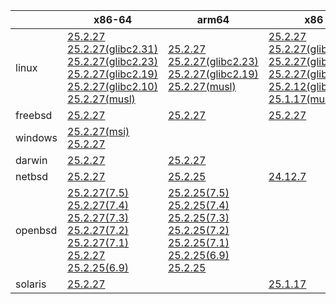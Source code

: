 ||x86-64|arm64|x86|ppc64le|armv7|armel|
| --- | --- | --- | --- | --- | --- | --- |
|linux|[25.2.27](https://github.com/roswell/sbcl_head/releases/download/25.2.27/sbcl-25.2.27-x86-64-linux-binary.tar.bz2)<br />[25.2.27(glibc2.31)](https://github.com/roswell/sbcl_head/releases/download/25.2.27/sbcl-25.2.27-x86-64-linux-glibc2.31-binary.tar.bz2)<br />[25.2.27(glibc2.23)](https://github.com/roswell/sbcl_head/releases/download/25.2.27/sbcl-25.2.27-x86-64-linux-glibc2.23-binary.tar.bz2)<br />[25.2.27(glibc2.19)](https://github.com/roswell/sbcl_head/releases/download/25.2.27/sbcl-25.2.27-x86-64-linux-glibc2.19-binary.tar.bz2)<br />[25.2.27(glibc2.10)](https://github.com/roswell/sbcl_head/releases/download/25.2.27/sbcl-25.2.27-x86-64-linux-glibc2.10-binary.tar.bz2)<br />[25.2.27(musl)](https://github.com/roswell/sbcl_head/releases/download/25.2.27/sbcl-25.2.27-x86-64-linux-musl-binary.tar.bz2)<br />|[25.2.27](https://github.com/roswell/sbcl_head/releases/download/25.2.27/sbcl-25.2.27-arm64-linux-binary.tar.bz2)<br />[25.2.27(glibc2.23)](https://github.com/roswell/sbcl_head/releases/download/25.2.27/sbcl-25.2.27-arm64-linux-glibc2.23-binary.tar.bz2)<br />[25.2.27(glibc2.19)](https://github.com/roswell/sbcl_head/releases/download/25.2.27/sbcl-25.2.27-arm64-linux-glibc2.19-binary.tar.bz2)<br />[25.2.27(musl)](https://github.com/roswell/sbcl_head/releases/download/25.2.27/sbcl-25.2.27-arm64-linux-musl-binary.tar.bz2)<br />|[25.2.27](https://github.com/roswell/sbcl_head/releases/download/25.2.27/sbcl-25.2.27-x86-linux-binary.tar.bz2)<br />[25.2.27(glibc2.31)](https://github.com/roswell/sbcl_head/releases/download/25.2.27/sbcl-25.2.27-x86-linux-glibc2.31-binary.tar.bz2)<br />[25.2.27(glibc2.23)](https://github.com/roswell/sbcl_head/releases/download/25.2.27/sbcl-25.2.27-x86-linux-glibc2.23-binary.tar.bz2)<br />[25.2.27(glibc2.19)](https://github.com/roswell/sbcl_head/releases/download/25.2.27/sbcl-25.2.27-x86-linux-glibc2.19-binary.tar.bz2)<br />[25.2.12(glibc2.10)](https://github.com/roswell/sbcl_head/releases/download/25.2.12/sbcl-25.2.12-x86-linux-glibc2.10-binary.tar.bz2)<br />[25.1.17(musl)](https://github.com/roswell/sbcl_head/releases/download/25.1.17/sbcl-25.1.17-x86-linux-musl-binary.tar.bz2)<br />|[25.2.27](https://github.com/roswell/sbcl_head/releases/download/25.2.27/sbcl-25.2.27-ppc64le-linux-binary.tar.bz2)<br />[25.2.27(glibc2.23)](https://github.com/roswell/sbcl_head/releases/download/25.2.27/sbcl-25.2.27-ppc64le-linux-glibc2.23-binary.tar.bz2)<br />[25.2.27(glibc2.19)](https://github.com/roswell/sbcl_head/releases/download/25.2.27/sbcl-25.2.27-ppc64le-linux-glibc2.19-binary.tar.bz2)<br />|[25.2.25](https://github.com/roswell/sbcl_head/releases/download/25.2.25/sbcl-25.2.25-armv7-linux-binary.tar.bz2)<br />|[25.1.17](https://github.com/roswell/sbcl_head/releases/download/25.1.17/sbcl-25.1.17-armel-linux-binary.tar.bz2)<br />|
|freebsd|[25.2.27](https://github.com/roswell/sbcl_head/releases/download/25.2.27/sbcl-25.2.27-x86-64-freebsd-binary.tar.bz2)<br />|[25.2.27](https://github.com/roswell/sbcl_head/releases/download/25.2.27/sbcl-25.2.27-arm64-freebsd-binary.tar.bz2)<br />|[25.2.27](https://github.com/roswell/sbcl_head/releases/download/25.2.27/sbcl-25.2.27-x86-freebsd-binary.tar.bz2)<br />||||
|windows|[25.2.27(msi)](https://github.com/roswell/sbcl_head/releases/download/25.2.27/sbcl-25.2.27-x86-64-windows-binary.msi)<br />[25.2.27](https://github.com/roswell/sbcl_head/releases/download/25.2.27/sbcl-25.2.27-x86-64-windows-binary.tar.bz2)<br />||||||
|darwin|[25.2.27](https://github.com/roswell/sbcl_head/releases/download/25.2.27/sbcl-25.2.27-x86-64-darwin-binary.tar.bz2)<br />|[25.2.27](https://github.com/roswell/sbcl_head/releases/download/25.2.27/sbcl-25.2.27-arm64-darwin-binary.tar.bz2)<br />|||||
|netbsd|[25.2.27](https://github.com/roswell/sbcl_head/releases/download/25.2.27/sbcl-25.2.27-x86-64-netbsd-binary.tar.bz2)<br />|[25.2.25](https://github.com/roswell/sbcl_head/releases/download/25.2.25/sbcl-25.2.25-arm64-netbsd-binary.tar.bz2)<br />|[24.12.7](https://github.com/roswell/sbcl_head/releases/download/24.12.7/sbcl-24.12.7-x86-netbsd-binary.tar.bz2)<br />||||
|openbsd|[25.2.27(7.5)](https://github.com/roswell/sbcl_head/releases/download/25.2.27/sbcl-25.2.27-x86-64-openbsd-7.5-binary.tar.bz2)<br />[25.2.27(7.4)](https://github.com/roswell/sbcl_head/releases/download/25.2.27/sbcl-25.2.27-x86-64-openbsd-7.4-binary.tar.bz2)<br />[25.2.27(7.3)](https://github.com/roswell/sbcl_head/releases/download/25.2.27/sbcl-25.2.27-x86-64-openbsd-7.3-binary.tar.bz2)<br />[25.2.27(7.2)](https://github.com/roswell/sbcl_head/releases/download/25.2.27/sbcl-25.2.27-x86-64-openbsd-7.2-binary.tar.bz2)<br />[25.2.27(7.1)](https://github.com/roswell/sbcl_head/releases/download/25.2.27/sbcl-25.2.27-x86-64-openbsd-7.1-binary.tar.bz2)<br />[25.2.27](https://github.com/roswell/sbcl_head/releases/download/25.2.27/sbcl-25.2.27-x86-64-openbsd-binary.tar.bz2)<br />[25.2.25(6.9)](https://github.com/roswell/sbcl_head/releases/download/25.2.25/sbcl-25.2.25-x86-64-openbsd-6.9-binary.tar.bz2)<br />|[25.2.25(7.5)](https://github.com/roswell/sbcl_head/releases/download/25.2.25/sbcl-25.2.25-arm64-openbsd-7.5-binary.tar.bz2)<br />[25.2.25(7.4)](https://github.com/roswell/sbcl_head/releases/download/25.2.25/sbcl-25.2.25-arm64-openbsd-7.4-binary.tar.bz2)<br />[25.2.25(7.3)](https://github.com/roswell/sbcl_head/releases/download/25.2.25/sbcl-25.2.25-arm64-openbsd-7.3-binary.tar.bz2)<br />[25.2.25(7.2)](https://github.com/roswell/sbcl_head/releases/download/25.2.25/sbcl-25.2.25-arm64-openbsd-7.2-binary.tar.bz2)<br />[25.2.25(7.1)](https://github.com/roswell/sbcl_head/releases/download/25.2.25/sbcl-25.2.25-arm64-openbsd-7.1-binary.tar.bz2)<br />[25.2.25(6.9)](https://github.com/roswell/sbcl_head/releases/download/25.2.25/sbcl-25.2.25-arm64-openbsd-6.9-binary.tar.bz2)<br />[25.2.25](https://github.com/roswell/sbcl_head/releases/download/25.2.25/sbcl-25.2.25-arm64-openbsd-binary.tar.bz2)<br />|||||
|solaris|[25.2.27](https://github.com/roswell/sbcl_head/releases/download/25.2.27/sbcl-25.2.27-x86-64-solaris-binary.tar.bz2)<br />||[25.1.17](https://github.com/roswell/sbcl_head/releases/download/25.1.17/sbcl-25.1.17-x86-solaris-binary.tar.bz2)<br />||||
